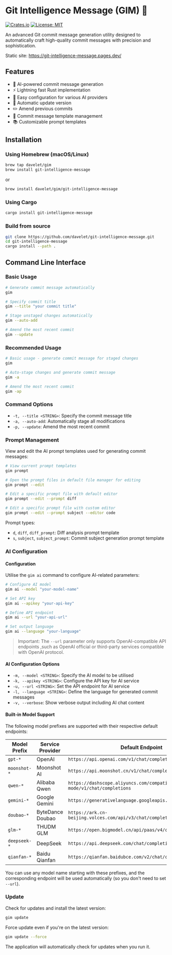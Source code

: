 # Git Intelligence Message (GIM) 🚀

[![Crates.io](https://img.shields.io/crates/v/git-intelligence-message)](https://crates.io/crates/git-intelligence-message)
[![License: MIT](https://img.shields.io/badge/License-MIT-yellow.svg)](https://opensource.org/licenses/MIT)

An advanced Git commit message generation utility designed to automatically craft high-quality commit messages with precision and sophistication.

Static site: https://git-intelligence-message.pages.dev/ 

## Features

- 🤖 AI-powered commit message generation
- ⚡ Lightning fast Rust implementation
- 🔧 Easy configuration for various AI providers
- 🔄 Automatic update version
- ✏️ Amend previous commits
- 📝 Commit message template management
- 📚 Customizable prompt templates

## Installation

### Using Homebrew (macOS/Linux)

```bash
brew tap davelet/gim
brew install git-intelligence-message
```
or
```bash
brew install davelet/gim/git-intelligence-message
```

### Using Cargo

```bash
cargo install git-intelligence-message
```

### Build from source

```bash
git clone https://github.com/davelet/git-intelligence-message.git
cd git-intelligence-message
cargo install --path .
```

## Command Line Interface

### Basic Usage

```bash
# Generate commit message automatically
gim

# Specify commit title
gim --title "your commit title"

# Stage unstaged changes automatically
gim --auto-add

# Amend the most recent commit
gim --update
```

### Recommended Usage

```bash
# Basic usage - generate commit message for staged changes
gim

# Auto-stage changes and generate commit message
gim -a

# Amend the most recent commit
gim -ap
```

### Command Options

- `-t, --title <STRING>`: Specify the commit message title
- `-a, --auto-add`: Automatically stage all modifications
- `-p, --update`: Amend the most recent commit

### Prompt Management

View and edit the AI prompt templates used for generating commit messages:

```bash
# View current prompt templates
gim prompt

# Open the prompt files in default file manager for editing
gim prompt --edit

# Edit a specific prompt file with default editor
gim prompt --edit --prompt diff

# Edit a specific prompt file with custom editor
gim prompt --edit --prompt subject --editor code
```

Prompt types:
- `d`, `diff`, `diff_prompt`: Diff analysis prompt template
- `s`, `subject`, `subject_prompt`: Commit subject generation prompt template

### AI Configuration

#### Configuration

Utilise the `gim ai` command to configure AI-related parameters:

```bash
# Configure AI model
gim ai --model "your-model-name"

# Set API key
gim ai --apikey "your-api-key"

# Define API endpoint
gim ai --url "your-api-url"

# Set output language
gim ai --language "your-language"
```

> Important: The `--url` parameter only supports OpenAI-compatible API endpoints ,such as OpenAI official or third-party services compatible with OpenAI protocol.

#### AI Configuration Options

- `-m, --model <STRING>`: Specify the AI model to be utilised
- `-k, --apikey <STRING>`: Configure the API key for AI service
- `-u, --url <STRING>`: Set the API endpoint for AI service
- `-l, --language <STRING>`: Define the language for generated commit messages
- `-v, --verbose`: Show verbose output including AI chat content

#### Built-in Model Support

The following model prefixes are supported with their respective default endpoints:

| Model Prefix   | Service Provider | Default Endpoint |
|----------------|------------------|------------------|
| `gpt-*`       | OpenAI           | `https://api.openai.com/v1/chat/completions` |
| `moonshot-*`  | Moonshot AI      | `https://api.moonshot.cn/v1/chat/completions` |
| `qwen-*`      | Alibaba Qwen     | `https://dashscope.aliyuncs.com/compatible-mode/v1/chat/completions` |
| `gemini-*`    | Google Gemini    | `https://generativelanguage.googleapis.com/v1beta/openai/` |
| `doubao-*`    | ByteDance Doubao | `https://ark.cn-beijing.volces.com/api/v3/chat/completions` |
| `glm-*`       | THUDM GLM        | `https://open.bigmodel.cn/api/paas/v4/chat/completions` |
| `deepseek-*`  | DeepSeek         | `https://api.deepseek.com/chat/completions` |
| `qianfan-*`   | Baidu Qianfan    | `https://qianfan.baidubce.com/v2/chat/completions` |


You can use any model name starting with these prefixes, and the corresponding endpoint will be used automatically (so you don't need to set `--url`).

### Update

Check for updates and install the latest version:

```bash
gim update
```

Force update even if you're on the latest version:

```bash
gim update --force
```

The application will automatically check for updates when you run it.
